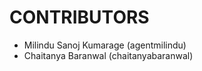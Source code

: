CONTRIBUTORS
============

 - Milindu Sanoj Kumarage (agentmilindu)
 - Chaitanya Baranwal (chaitanyabaranwal)
